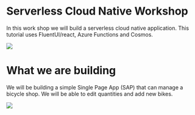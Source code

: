 # Serverless Cloud Native Workshop
In this work shop we will build a serverless cloud native application. This tutorial uses FluentUI/react, Azure Functions and Cosmos.

<img src="https://github.com/usri/ServerlessCloudNativeWorkshop/blob/master/Docs/arch.png?raw=true"/>

# What we are building
We will be building a simple Single Page App (SAP) that can manage a bicycle shop. We will be able to edit quantities and add new bikes.

<img src="https://github.com/usri/ServerlessCloudNativeWorkshop/blob/master/Docs/screen.png?raw=true"/>




